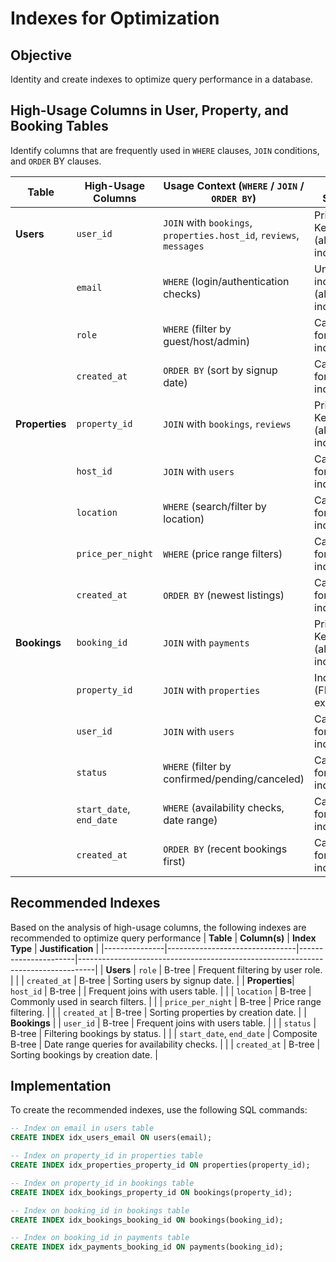 # Indexes for Optimization
## Objective
Identity and create indexes to optimize query performance in a database.

## High-Usage Columns in User, Property, and Booking Tables
Identify columns that are frequently used in `WHERE` clauses, `JOIN` conditions, and `ORDER` BY clauses.

| **Table**     | **High-Usage Columns**                                                                 | **Usage Context (`WHERE` / `JOIN` / `ORDER BY`)**                          | **Index Status**        |
|---------------|-----------------------------------------------------------------------------------------|----------------------------------------------------------------------|-------------------------|
| **Users**     | `user_id`                                                                               | `JOIN` with `bookings`, `properties.host_id`, `reviews`, `messages`   | Primary Key (already indexed) |
|               | `email`                                                                                 | `WHERE` (login/authentication checks)                                  | Unique index (already indexed) |
|               | `role`                                                                                  | `WHERE` (filter by guest/host/admin)                                   | Candidate for new index |
|               | `created_at`                                                                            | `ORDER BY` (sort by signup date)                                       | Candidate for new index |
| **Properties**| `property_id`                                                                           | `JOIN` with `bookings`, `reviews`                                      | Primary Key (already indexed) |
|               | `host_id`                                                                               | `JOIN` with `users`                                                    | Candidate for new index |
|               | `location`                                                                              | `WHERE` (search/filter by location)                                    | Candidate for new index |
|               | `price_per_night`                                                                       | `WHERE` (price range filters)                                          | Candidate for new index |
|               | `created_at`                                                                            | `ORDER BY` (newest listings)                                           | Candidate for new index |
| **Bookings**  | `booking_id`                                                                            | `JOIN` with `payments`                                                 | Primary Key (already indexed) |
|               | `property_id`                                                                           | `JOIN` with `properties`                                               | Indexed (FK index exists) |
|               | `user_id`                                                                               | `JOIN` with `users`                                                    | Candidate for new index |
|               | `status`                                                                                | `WHERE` (filter by confirmed/pending/canceled)                         | Candidate for new index |
|               | `start_date`, `end_date`                                                                | `WHERE` (availability checks, date range)                              | Candidate for new index |
|               | `created_at`                                                                            | `ORDER BY` (recent bookings first)                                     | Candidate for new index |

## Recommended Indexes
Based on the analysis of high-usage columns, the following indexes are recommended to optimize query performance
| **Table**     | **Column(s)**                  | **Index Type**       | **Justification**                                                                 |
|---------------|--------------------------------|----------------------|----------------------------------------------------------------------------------|
| **Users**     | `role`                         | B-tree               | Frequent filtering by user role.                                           |
|               | `created_at`                   | B-tree               | Sorting users by signup date.                                               |
| **Properties**| `host_id`                      | B-tree               | | Frequent joins with users table.                                         |
|               | `location`                     | B-tree               | Commonly used in search filters.                                           |
|               | `price_per_night`                | B-tree               | Price range filtering.                                                     |
|               | `created_at`                   | B-tree               | Sorting properties by creation date.                                       |
| **Bookings**  | | `user_id`                      | B-tree               | Frequent joins with users table.                                           |
|               | `status`                       | B-tree               | Filtering bookings by status.                                             |
|               | `start_date`, `end_date`       | Composite B-tree       | Date range queries for availability checks.                                      |
|               | `created_at`                   | B-tree               | Sorting bookings by creation date.                                         |
## Implementation
To create the recommended indexes, use the following SQL commands:
```sql
-- Index on email in users table
CREATE INDEX idx_users_email ON users(email);

-- Index on property_id in properties table
CREATE INDEX idx_properties_property_id ON properties(property_id);

-- Index on property_id in bookings table
CREATE INDEX idx_bookings_property_id ON bookings(property_id);

-- Index on booking_id in bookings table
CREATE INDEX idx_bookings_booking_id ON bookings(booking_id);

-- Index on booking_id in payments table
CREATE INDEX idx_payments_booking_id ON payments(booking_id);
```